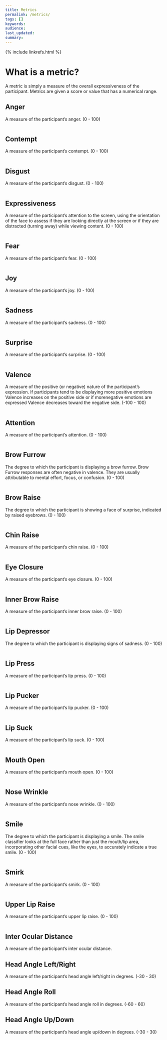 ```yaml
---
title: Metrics
permalink: /metrics/
tags: []
keywords: 
audience: 
last_updated: 
summary: 
---
```

{% include linkrefs.html %} 

# What is a metric?

A metric is simply a measure of the overall expressiveness of the participant. Metrics are given a score or value that has a numerical range.


## Anger

A measure of the participant’s anger. (0 - 100)

<center><img src="../images/faces/Anger.jpg" alt="" title="Anger"></center>

## Contempt

A measure of the participant’s contempt. (0 - 100)

<center><img src="../images/faces/Contempt.jpg" alt="" title="Contempt"></center>

## Disgust

A measure of the participant’s disgust. (0 - 100)

<center><img src="../images/faces/Disgust.jpg" alt="" title="Disgust"></center>

## Expressiveness

A measure of the participant’s attention to the screen, using the orientation of the face to assess if they are looking directly at the screen or if they are distracted (turning away) while viewing content. (0 - 100)

<center><img src="../images/faces/Expressiveness.jpg" alt="" title="Expressiveness"></center>

## Fear

A measure of the participant’s fear. (0 - 100)

<center><img src="../images/faces/Fear.jpg" alt="" title="Fear"></center>

## Joy

A measure of the participant’s joy. (0 - 100)

<center><img src="../images/faces/Joy.jpg" alt="" title="Joy"></center>

## Sadness

A measure of the participant’s sadness. (0 - 100)

<center><img src="../images/faces/Sadness.jpg" alt="" title="Sadness"></center>

## Surprise

A measure of the participant’s surprise. (0 - 100)

<center><img src="../images/faces/Surprise.jpg" alt="" title="Surprise"></center>

## Valence

A measure of the positive (or negative) nature of the participant’s expression. If participants tend to be displaying more positive emotions Valence increases on the positive side or if morenegative emotions are expressed Valence decreases toward the negative side. (-100 - 100)

<center><img src="../images/faces/Valence.jpg" alt="" title="Valence"></center>

## Attention

A measure of the participant’s attention. (0 - 100)

<center><img src="../images/faces/Attention.jpg" alt="" title="Attention"></center>

## Brow Furrow

The degree to which the participant is displaying a brow furrow. Brow Furrow responses are often negative in valence. They are usually attributable to mental effort, focus, or confusion. (0 - 100)

<center><img src="../images/faces/Brow%20Furrow.jpg" alt="" title="Brow Furrow"></center>

## Brow Raise

The degree to which the participant is showing a face of surprise, indicated by raised eyebrows. (0 - 100)

<center><img src="../images/faces/Brow%20Raise.jpg" alt="" title="Brow Raise"></center>

## Chin Raise

A measure of the participant’s chin raise. (0 - 100)

<center><img src="../images/faces/Chin%20Raise.jpg" alt="" title="Chin Raise"></center>

## Eye Closure

A measure of the participant’s eye closure. (0 - 100)

<center><img src="../images/faces/Eye%20Closure.jpg" alt="" title="Eye Closure"></center>

## Inner Brow Raise

A measure of the participant’s inner brow raise. (0 - 100)

<center><img src="../images/faces/Inner%20Brow%20Raise.jpg" alt="" title="Inner Brow Raise"></center>

## Lip Depressor

The degree to which the participant is displaying signs of sadness. (0 - 100)

<center><img src="../images/faces/Lip%20Depressor.jpg" alt="" title="Lip Depressor"></center>

## Lip Press

A measure of the participant’s lip press. (0 - 100)

<center><img src="../images/faces/Lip%20Press.jpg" alt="" title="Lip Press"></center>

## Lip Pucker

A measure of the participant’s lip pucker. (0 - 100)

<center><img src="../images/faces/Lip%20Pucker.jpg" alt="" title="Lip Pucker"></center>

## Lip Suck

A measure of the participant’s lip suck. (0 - 100)

<center><img src="../images/faces/Lip%20Suck.jpg" alt="" title="Lip Suck"></center>

## Mouth Open

A measure of the participant’s mouth open. (0 - 100)

<center><img src="../images/faces/Mouth%20Open.jpg" alt="" title="Mouth Open"></center>

## Nose Wrinkle

A measure of the participant’s nose wrinkle. (0 - 100)

<center><img src="../images/faces/Nose%20Wrinkle.jpg" alt="" title="Nose Wrinkle"></center>

## Smile

The degree to which the participant is displaying a smile. The smile classifier looks at the full face rather than just the mouth/lip area, incorporating other facial cues, like the eyes, to accurately indicate a true smile. (0 - 100)

<center><img src="../images/faces/Smile.jpg" alt="" title="Smile"></center>

## Smirk

A measure of the participant’s smirk. (0 - 100)

<center><img src="../images/faces/Smirk.jpg" alt="" title="Smirk"></center>

## Upper Lip Raise

A measure of the participant’s upper lip raise. (0 - 100)

<center><img src="../images/faces/Upper%20Lip%20Raise.jpg" alt="" title="Upper Lip Raise"></center>

## Inter Ocular Distance

A measure of the participant’s inter ocular distance.

## Head Angle Left/Right

A measure of the participant’s head angle left/right in degrees. (-30 - 30)

## Head Angle Roll

A measure of the participant’s head angle roll in degrees. (-60 - 60)

## Head Angle Up/Down

A measure of the participant’s head angle up/down in degrees. (-30 - 30)

